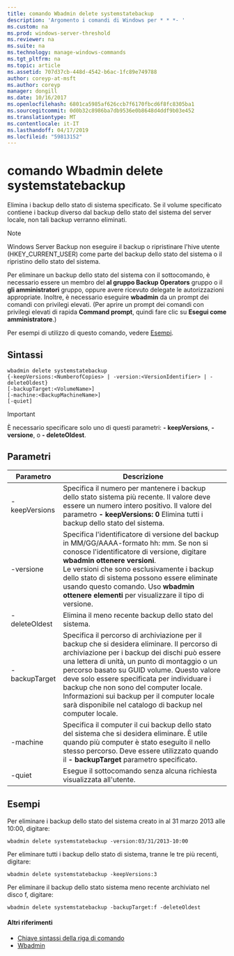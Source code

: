 ```yaml
---
title: comando Wbadmin delete systemstatebackup
description: 'Argomento i comandi di Windows per * * *- '
ms.custom: na
ms.prod: windows-server-threshold
ms.reviewer: na
ms.suite: na
ms.technology: manage-windows-commands
ms.tgt_pltfrm: na
ms.topic: article
ms.assetid: 707d37cb-448d-4542-b6ac-1fc89e749788
author: coreyp-at-msft
ms.author: coreyp
manager: dongill
ms.date: 10/16/2017
ms.openlocfilehash: 6801ca5985af626ccb7f6170fbcd6f8fc8305ba1
ms.sourcegitcommit: 0d0b32c8986ba7db9536e0b8648d4ddf9b03e452
ms.translationtype: MT
ms.contentlocale: it-IT
ms.lasthandoff: 04/17/2019
ms.locfileid: "59813152"
---
```

# <a name="wbadmin-delete-systemstatebackup"></a>comando Wbadmin delete systemstatebackup



Elimina i backup dello stato di sistema specificato. Se il volume specificato contiene i backup diverso dal backup dello stato del sistema del server locale, non tali backup verranno eliminati.

> [!NOTE]
> Windows Server Backup non eseguire il backup o ripristinare l'hive utente (HKEY_CURRENT_USER) come parte del backup dello stato del sistema o il ripristino dello stato del sistema.

Per eliminare un backup dello stato del sistema con il sottocomando, è necessario essere un membro del **al gruppo Backup Operators** gruppo o il **gli amministratori** gruppo, oppure avere ricevuto delegate le autorizzazioni appropriate. Inoltre, è necessario eseguire **wbadmin** da un prompt dei comandi con privilegi elevati. (Per aprire un prompt dei comandi con privilegi elevati di rapida **Command prompt**, quindi fare clic su **Esegui come amministratore**.)

Per esempi di utilizzo di questo comando, vedere [Esempi](#BKMK_examples).

## <a name="syntax"></a>Sintassi

```
wbadmin delete systemstatebackup
{-keepVersions:<NumberofCopies> | -version:<VersionIdentifier> | -deleteOldest}
[-backupTarget:<VolumeName>]
[-machine:<BackupMachineName>]
[-quiet]
```

> [!IMPORTANT]
> È necessario specificare solo uno di questi parametri: **- keepVersions**, **-versione**, o **- deleteOldest**.

## <a name="parameters"></a>Parametri

|Parametro|Descrizione|
|---------|-----------|
|-keepVersions|Specifica il numero per mantenere i backup dello stato sistema più recente. Il valore deve essere un numero intero positivo. Il valore del parametro **- keepVersions: 0** Elimina tutti i backup dello stato del sistema.|
|-versione|Specifica l'identificatore di versione del backup in MM/GG/AAAA-formato hh: mm. Se non si conosce l'identificatore di versione, digitare **wbadmin ottenere versioni**.</br>Le versioni che sono esclusivamente i backup dello stato di sistema possono essere eliminate usando questo comando. Uso **wbadmin ottenere elementi** per visualizzare il tipo di versione.|
|-deleteOldest|Elimina il meno recente backup dello stato del sistema.|
|-backupTarget|Specifica il percorso di archiviazione per il backup che si desidera eliminare. Il percorso di archiviazione per i backup dei dischi può essere una lettera di unità, un punto di montaggio o un percorso basato su GUID volume. Questo valore deve solo essere specificata per individuare i backup che non sono del computer locale. Informazioni sui backup per il computer locale sarà disponibile nel catalogo di backup nel computer locale.|
|-machine|Specifica il computer il cui backup dello stato del sistema che si desidera eliminare. È utile quando più computer è stato eseguito il nello stesso percorso. Deve essere utilizzato quando il **- backupTarget** parametro specificato.|
|-quiet|Esegue il sottocomando senza alcuna richiesta visualizzata all'utente.|

## <a name="BKMK_examples"></a>Esempi

Per eliminare i backup dello stato del sistema creato in al 31 marzo 2013 alle 10:00, digitare:
```
wbadmin delete systemstatebackup -version:03/31/2013-10:00
```
Per eliminare tutti i backup dello stato di sistema, tranne le tre più recenti, digitare:
```
wbadmin delete systemstatebackup -keepVersions:3
```
Per eliminare il backup dello stato sistema meno recente archiviato nel disco f, digitare:
```
wbadmin delete systemstatebackup -backupTarget:f -deleteOldest
```

#### <a name="additional-references"></a>Altri riferimenti

-   [Chiave sintassi della riga di comando](command-line-syntax-key.md)
-   [Wbadmin](wbadmin.md)